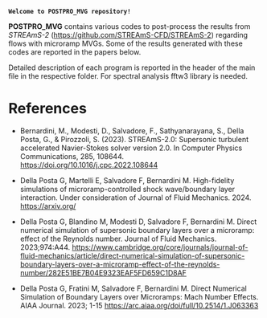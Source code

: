 **`Welcome to POSTPRO_MVG repository!`**

**POSTPRO\_MVG** contains various codes to post-process the results from *STREAmS-2* (<https://github.com/STREAmS-CFD/STREAmS-2>) regarding flows with microramp MVGs. Some of the results generated with these codes are reported in the papers below. 

Detailed description of each program is reported in the header of the main file in the respective folder. For spectral analysis fftw3 library is needed.

# References

- Bernardini, M., Modesti, D., Salvadore, F., Sathyanarayana, S., Della Posta, G., & Pirozzoli, S. (2023). STREAmS-2.0: Supersonic turbulent accelerated Navier-Stokes solver version 2.0. In Computer Physics Communications, 285, 108644. <https://doi.org/10.1016/j.cpc.2022.108644>

- Della Posta G, Martelli E, Salvadore F, Bernardini M. High-fidelity simulations of microramp-controlled shock wave/boundary layer interaction. Under consideration of Journal of Fluid Mechanics. 2024. <https://arxiv.org/>

- Della Posta G, Blandino M, Modesti D, Salvadore F, Bernardini M. Direct numerical simulation of supersonic boundary layers over a microramp: effect of the Reynolds number. Journal of Fluid Mechanics. 2023;974:A44. <https://www.cambridge.org/core/journals/journal-of-fluid-mechanics/article/direct-numerical-simulation-of-supersonic-boundary-layers-over-a-microramp-effect-of-the-reynolds-number/282E51BE7B04E9323EAF5FD659C1D8AF>

- Della Posta G, Fratini M, Salvadore F, Bernardini M. Direct Numerical Simulation of Boundary Layers over Microramps: Mach Number Effects. AIAA Journal. 2023; 1-15 <https://arc.aiaa.org/doi/full/10.2514/1.J063363>
